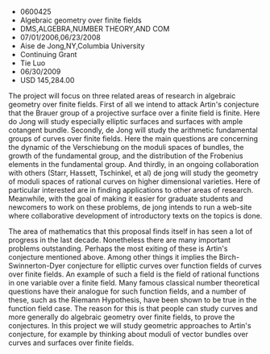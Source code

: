 
* 0600425
* Algebraic geometry over finite fields
* DMS,ALGEBRA,NUMBER THEORY,AND COM
* 07/01/2006,06/23/2008
* Aise de Jong,NY,Columbia University
* Continuing Grant
* Tie Luo
* 06/30/2009
* USD 145,284.00

The project will focus on three related areas of research in algebraic geometry
over finite fields. First of all we intend to attack Artin's conjecture that the
Brauer group of a projective surface over a finite field is finite. Here do Jong
will study especially elliptic surfaces and surfaces with ample cotangent
bundle. Secondly, de Jong will study the arithmetic fundamental groups of curves
over finite fields. Here the main questions are concerning the dynamic of the
Verschiebung on the moduli spaces of bundles, the growth of the fundamental
group, and the distribution of the Frobenius elements in the fundamental group.
And thirdly, in an ongoing collaboration with others (Starr, Hassett, Tschinkel,
et al) de jong will study the geometry of moduli spaces of rational curves on
higher dimensional varieties. Here of particular interested are in finding
applications to other areas of research. Meanwhile, with the goal of making it
easier for graduate students and newcomers to work on these problems, de jong
intends to run a web-site where collaborative development of introductory texts
on the topics is done.

The area of mathematics that this proposal finds itself in has seen a lot of
progress in the last decade. Nonetheless there are many important problems
outstanding. Perhaps the most exiting of these is Artin's conjecture mentioned
above. Among other things it implies the Birch-Swinnerton-Dyer conjecture for
elliptic curves over function fields of curves over finite fields. An example of
such a field is the field of rational functions in one variable over a finite
field. Many famous classical number theoretical questions have their analogue
for such function fields, and a number of these, such as the Riemann Hypothesis,
have been shown to be true in the function field case. The reason for this is
that people can study curves and more generally do algebraic geometry over
finite fields, to prove the conjectures. In this project we will study geometric
approaches to Artin's conjecture, for example by thinking about moduli of vector
bundles over curves and surfaces over finite fields.
